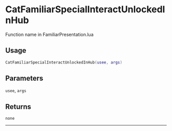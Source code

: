 # CatFamiliarSpecialInteractUnlockedInHub
Function name in FamiliarPresentation.lua
## Usage
```lua
CatFamiliarSpecialInteractUnlockedInHub(usee, args)
```
## Parameters
`usee`, `args`
## Returns
`none`

---